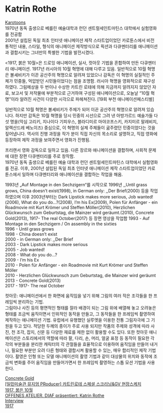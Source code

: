 # Katrin Rothe

[Karotoons](http://www.karotoons.de/)     
1970년 동독 출생으로 베를린 예술대학과 런던 센트럴세인트마틴스 대학에서 실험영화를 전공함     
2001년 설립된 독일 최초 인터넷 애니메이션 제작 스타트업이었던 카로툰스에서 비전통적인 내용, 스타일, 형식의 애니메이션 제작방식으로 픽션과 다큐멘터리를 애니메이션과 결합시키는 그녀만의 특별한 기법을 발전시켰다.     

<1917, 붉은 10월>은 드로잉 애니메이션, 실사, 컷아웃 기법을 혼합하여 만든 다큐멘터리 애니메이션. 1917년 러시아의 10월 혁명에 대해 다루고 있음. 일반적으로 10월 혁명은 볼셰비키가 이끈 공산주의 혁명으로 알려져 있었으나 감독은 이 혁명의 실질적인 주체가 민중들, 억압받던 시민들이었다는 점을 조명함. 
러시아 혁명을 영화적으로 재구성하였다. 그림메상을 두 번이나 수상한 카트린 로테에 의해 지금까지 알려지지 않았던 자료, 보고서 및 저작물에 부분적으로 근거하여 구성된 애니메이션으로, 오늘날 “10월 혁명”이라 알려진 사건이 다양한 시각으로 파헤쳐진다.  [19회 부천 애니메이션페스티벌]    

일반적으로 10월 혁명은 볼셰비키가 주체가 되어 이끈 공산주의 혁명으로 알려져 있습니다. 하지만 감독은 10월 혁명을 당시 민중의 시선으로 그려 낸 아방가르드 예술가들 다섯 명을(막심 고리키, 지나이다 기피우스, 블라디미르 마야코프스키, 카지미르 말레비치, 알렉산드레 베노이즈) 중심으로, 이 혁명의 실제 주체들이 굶주렸던 민중이었다는 것을 짚어냅니다. 
역사의 진행 과정을 작가 분이 직접 자신의 목소리로 설명하고, 직접 영화에 등장하여 제작 과정을 보여주면서 영화가 진행됨.   

프리랜서 영화 감독으로 일하고 있음. 다른 장르와 애니메이션을 결합하며, 사회적 문제에 대한 장편 다큐멘터리를 주로 창작함.      
1970년 동독 출생으로 베를린 예술 대학과 런던 센트럴세인트마틴스 대학에서 실험영화를 전공. 이후, 2001년 설립된 독일 최초 인터넷 애니메이션 제작 스타트업이었던 카로툰스에서 일하며 다큐멘터리와 애니메이션을 결합하는 작업을 해옴. 



1993년 „Auf Montage in den Sechzigern“를 시작으로 1996년 ,,Until grass grows, China doesn’t exist(1998), in German only: ,,Der Brief(2000) 등을 작업하였으며 이후 2003년부터는 Dark Lipstick makes more serious, Job wanted!(2006), What do you do…?(2008), I’m his Ex(2009), 	Polen für Anfänger - ein Roadmovie mit Kurt Krömer und Steffen Möller(2010), Herzlichen Glückwunsch zum Geburtstag, die Mainzer wird geräumt.(2010), Concrete Gold(2013), 1917- The real October(2017) 등 장편 영상을 작업함
1993 - Auf Montage in den Sechzigern / On assembly in the sixties    
1996 - Until grass grows    
1998 - China doesn’t exist     
2000 - in German only: ,,Der Brief    
2003 - Dark Lipstick makes more serious   
2005 - Job wanted!   
2008 - What do you do…?   
2009 - I’m his Ex    
2010 - Polen für Anfänger - ein Roadmovie mit Kurt Krömer und Steffen Möller    
2010 - Herzlichen Glückwunsch zum Geburtstag, die Mainzer wird geräumt   
2013 - Concrete Gold(2013)   
2017 - 1917- The real October    

컷아웃: 애니메이션에서 한 화면에 움직임을 넣기 위해 그림의 여러 작은 조각들을 한 프레임씩 분리하는 기법.      
그림이나 사진 등의 평면적인 형태를 잘라 배경이 되는 그림 위에 배열해 놓고 오려놓은 형태를 조금씩 움직이면서 인위적인 동작을 만들고, 그 동작들을 한 프레임씩 촬영하여 제작하는 애니메이션 기법. 유럽에서 유행했던 실루엣을 이용한 전통 그림자극에 그 기원을 두고 있다.
적당한 두께의 종이가 주로 사용 되지만 작품의 주제와 성격에 따라 사진, 천 조각, 잡지, 신문 등 다양한 재료를 제한 없이 활용할 수도 있다. 또한 컷아웃 애니메이션은 스토리에서의 역할에 따라 팔, 다리, 손, 머리, 얼굴 표정 등 동작이 필요한 각각의 부분들을 분리한 캐릭터의 각 관절들을 효율적으로 이용하여 움직임을 만들어 내거나, 필요한 부분만 오려 다른 형태와 결합시켜 활용할 수 있는, 매우 합리적인 제작 기법이다. 촬영은 인형 또는 모델 애니메이션의 촬영 기법과 같이 대상물의 위치와 동작에 조금씩 변화를 주어 움직임을 만들어가면서 한 프레임씩 촬영하는 스톱 모션 기법을 사용한다.



[Concrete Gold](http://www.betongold-der-film.de)     
[[일민미술관 뮤지엄 PRoducer] 카트린로테 스페셜 스크리닝&GV 현장스케치](https://blog.naver.com/kimsin9000/221295530309)      
[1917, 붉은 10월](https://movie.naver.com/movie/bi/mi/basic.naver?code=163661)     
[OFFENES ATELIER. DIAF präsentiert: Katrin Rothe](https://www.diaf.de/sonstiges/katrin-rothe-im-glaesernen-atelier-des-diaf/)     
[Interview](https://cineuropa.org/en/interview/342800/)     
[1917](http://1917movie.com/)    
